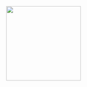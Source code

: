 <div align="center">
  <a href="https://github.com/SupTan85" target="_blank">
    <img height="200" src="https://cdn.discordapp.com/attachments/1138151911523098706/1256999515370557480/messagif.gif?ex=6682cf86&is=66817e06&hm=557f602c50dbaa932131d703d1633c1e4430c87d5f098bb49f6c1a3f0b813c74&"  />
  </a>
</div>

<!---
I SEE U
---!>
